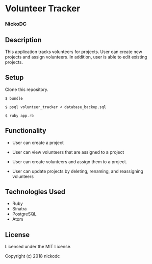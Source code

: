 # Volunteer Tracker


### NickoDC

## Description

This application tracks volunteers for projects.
User can create new projects and assign volunteers.
In addition, user is able to edit existing projects.

## Setup

Clone this repository.

`$ bundle`  

`$ psql volunteer_tracker < database_backup.sql`  

`$ ruby app.rb`




## Functionality

* User can create a project

* User can view volunteers that are assigned to a project

* User can create volunteers and assign them to a project.

* User can update projects by deleting, renaming, and reassigning volunteers


## Technologies Used

* Ruby
* Sinatra
* PostgreSQL
* Atom


## License

Licensed under the MIT License.

Copyright (c) 2018 nickodc
